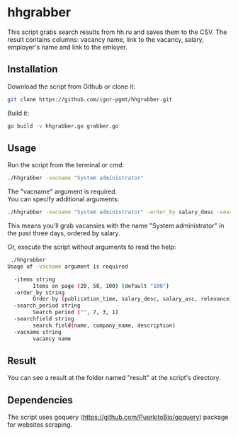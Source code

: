 # hhgrabber
This script grabs search results from hh.ru and saves them to the CSV.
The result contains columns: vacancy name, link to the vacancy, salary, employer's name and link to the emloyer.

## Installation
Download the script from Github or clone it:
```bash
git clone https://github.com/igor-pgmt/hhgrabber.git
```
Build it:
```bash
go build -v hhgrabber.go grabber.go
```

## Usage
Run the script from the terminal or cmd:
```bash
./hhgrabber -vacname "System administrator"
```
The "vacname" argument is required.<br />
You can specify additional arguments:
```bash
./hhgrabber -vacname "System administrator" -order_by salary_desc -search_period 3 -searchfield name
```
This means you'll grab vacansies with the name "System administrator" in the past three days, ordered by salary.

 Or, execute the script without arguments to read the help:
```bash
 ./hhgrabber 
Usage of -vacname argument is required

  -items string
    	Items on page (20, 50, 100) (default "100")
  -order_by string
    	Order by (publication_time, salary_desc, salary_asc, relevance) (default "publication_time")
  -search_period string
    	Search period ("", 7, 3, 1)
  -searchfield string
    	search field(name, company_name, description)
  -vacname string
    	vacancy name
```
## Result
You can see a result at the folder named "result" at the script's directory.

## Dependencies
The script uses goquery (https://github.com/PuerkitoBio/goquery) package for websites scraping.